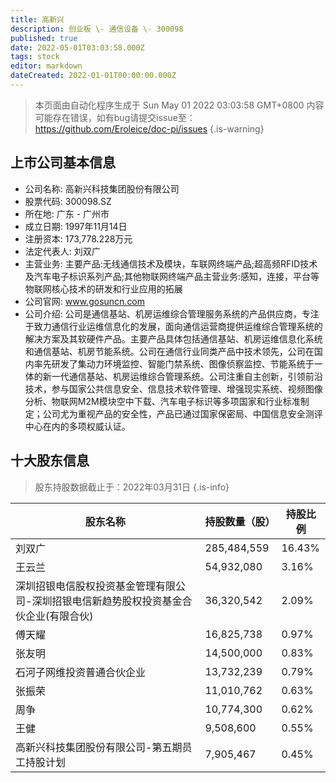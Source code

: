 ```yaml
---
title: 高新兴
description: 创业板 \- 通信设备 \- 300098
published: true
date: 2022-05-01T03:03:58.000Z
tags: stock
editor: markdown
dateCreated: 2022-01-01T00:00:00.000Z
---
```


> 本页面由自动化程序生成于 Sun May 01 2022 03:03:58 GMT+0800
> 内容可能存在错误，如有bug请提交issue至：https://github.com/Eroleice/doc-pi/issues
{.is-warning}

## 上市公司基本信息
- 公司名称: 高新兴科技集团股份有限公司
- 股票代码: 300098.SZ
- 所在地: 广东 - 广州市
- 成立日期: 1997年11月14日
- 注册资本: 173,778.228万元
- 法定代表人: 刘双广
- 主营业务: 主要产品:无线通信技术及模块，车联网终端产品;超高频RFID技术及汽车电子标识系列产品;其他物联网终端产品主营业务:感知，连接，平台等物联网核心技术的研发和行业应用的拓展
- 公司官网: www.gosuncn.com
- 公司介绍: 公司是通信基站、机房运维综合管理服务系统的产品供应商，专注于致力通信行业运维信息化的发展，面向通信运营商提供运维综合管理系统的解决方案及其软硬件产品。主要产品具体包括通信基站、机房运维信息化系统和通信基站、机房节能系统。公司在通信行业同类产品中技术领先，公司在国内率先研发了集动力环境监控、智能门禁系统、图像侦察监控、节能系统于一体的新一代通信基站、机房运维综合管理系统。公司注重自主创新，引领前沿技术，参与国家公共信息安全、信息技术软件管理、增强现实系统、视频图像分析、物联网M2M模块空中下载、汽车电子标识等多项国家和行业标准制定；公司尤为重视产品的安全性，产品已通过国家保密局、中国信息安全测评中心在内的多项权威认证。


## 十大股东信息
> 股东持股数据截止于：2022年03月31日
{.is-info}

| 股东名称 | 持股数量（股） | 持股比例 |
| --- | --- | --- |
| 刘双广 | 285,484,559 | 16.43% |
| 王云兰 | 54,932,080 | 3.16% |
| 深圳招银电信股权投资基金管理有限公司-深圳招银电信新趋势股权投资基金合伙企业(有限合伙) | 36,320,542 | 2.09% |
| 傅天耀 | 16,825,738 | 0.97% |
| 张友明 | 14,500,000 | 0.83% |
| 石河子网维投资普通合伙企业 | 13,732,239 | 0.79% |
| 张振荣 | 11,010,762 | 0.63% |
| 周争 | 10,774,300 | 0.62% |
| 王健 | 9,508,600 | 0.55% |
| 高新兴科技集团股份有限公司-第五期员工持股计划 | 7,905,467 | 0.45% |




